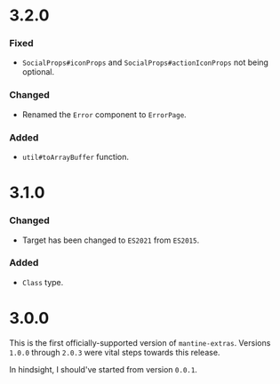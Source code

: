 # 3.2.0
### Fixed
- `SocialProps#iconProps` and `SocialProps#actionIconProps` not being optional.

### Changed
- Renamed the `Error` component to `ErrorPage`.

### Added
- `util#toArrayBuffer` function.

# 3.1.0
### Changed
- Target has been changed to `ES2021` from `ES2015`.

### Added
- `Class` type.

# 3.0.0
This is the first officially-supported version of `mantine-extras`. Versions `1.0.0` through `2.0.3` were vital steps towards this release.

In hindsight, I should've started from version `0.0.1`.
